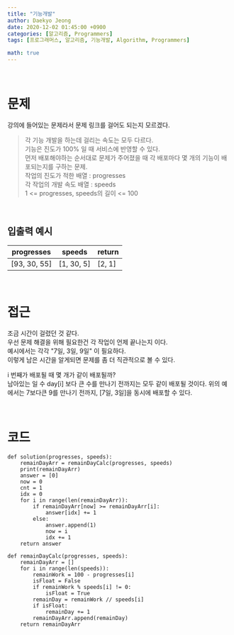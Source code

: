 ```yaml
---
title: "기능개발"
author: Daekyo Jeong
date: 2020-12-02 01:45:00 +0900
categories: [알고리즘, Programmers]
tags: [프로그래머스, 알고리즘, 기능개발, Algorithm, Programmers]

math: true
---
```



<br/>

# 문제

강의에 들어있는 문제라서 문제 링크를 걸어도 되는지 모르겠다.

> 각 기능 개발을 하는데 걸리는 속도는 모두 다르다.   
> 기능은 진도가 100% 일 때 서비스에 반영할 수 있다.      
> 먼저 배포해야하는 순서대로 문제가 주어졌을 때 각 배포마다 몇 개의 기능이 배포되는지를 구하는 문제.     
> 작업의 진도가 적한 배열 : progresses   
> 각 작업의 개발 속도 배열 : speeds      
> 1 <= progresses, speeds의 길이 <= 100    


<br/>

## 입출력 예시



| progresses   | speeds | return |
|----------|----|--------|
| [93, 30, 55]  | [1, 30, 5] | [2, 1]  |



<br/>

# 접근

조금 시간이 걸렸던 것 같다.   
우선 문제 해결을 위해 필요한건 각 작업이 언제 끝나는지 이다.   
예시에서는 각각 "7일, 3일, 9일" 이 필요하다.   
이렇게 남은 시간을 알게되면 문제를 좀 더 직관적으로 볼 수 있다.   

i 번째가 배포될 때 몇 개가 같이 배포될까?   
남아있는 일 수 day[i] 보다 큰 수를 만나기 전까지는 모두 같이 배포될 것이다.
위의 예에서는 7보다큰 9를 만나기 전까지, [7일, 3일]을 동시에 배포할 수 있다.





<br/>

# 코드

```{.python}
def solution(progresses, speeds):
    remainDayArr = remainDayCalc(progresses, speeds)
    print(remainDayArr)
    answer = [0]
    now = 0
    cnt = 1
    idx = 0
    for i in range(len(remainDayArr)):
        if remainDayArr[now] >= remainDayArr[i]:
            answer[idx] += 1
        else:
            answer.append(1)
            now = i
            idx += 1
    return answer

def remainDayCalc(progresses, speeds):
    remainDayArr = []
    for i in range(len(speeds)):
        remainWork = 100 - progresses[i]
        isFloat = False
        if remainWork % speeds[i] != 0:
            isFloat = True
        remainDay = remainWork // speeds[i]
        if isFloat:
            remainDay += 1
        remainDayArr.append(remainDay)
    return remainDayArr
```
<br/>
